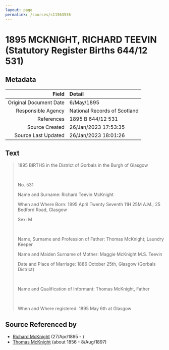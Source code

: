 ```yaml
---
layout: page
permalink: /sources/s11563536
---
```


# 1895 MCKNIGHT, RICHARD TEEVIN (Statutory Register Births 644/12 531)

## Metadata

Field | Detail
---:|:---
Original Document Date | 6/May/1895
Responsible Agency | National Records of Scotland
References | 1895 B 644/12 531
Source Created | 26/Jan/2023 17:53:35
Source Last Updated | 26/Jan/2023 18:01:26

## Text

> 1895 BIRTHS in the District of Gorbals in the Burgh of Glasgow
>
> <br/>
>
> No. 531
>
> Name and Surname: Richard Teevin McKnight
>
> When and Where Born: 1895 April Twenty Seventh 11H 25M A.M.; 25 Bedford Road, Glasgow
>
> Sex: M
>
> <br/>
>
> Name, Surname and Profession of Father: Thomas McKnight; Laundry Keeper
>
> Name and Maiden Surname of Mother: Maggie McKnight M.S. Teevin
>
> Date and Place of Marriage: 1886 October 25th, Glasgow (Gorbals District)
>
> <br/>
>
> Name and Qualification of Informant: Thomas McKnight, Father
>
> <br/>
>
> When and Where registered: 1895 May 6th at Glasgow
>

## Source Referenced by

* [Richard McKnight](../people/@33327416@-richard-mcknight-b1895-4-27-d.md) (27/Apr/1895 - )
* [Thomas McKnight](../people/@6387698@-thomas-mcknight-b1856-d1897-8-8.md) (about 1856 - 8/Aug/1897)
